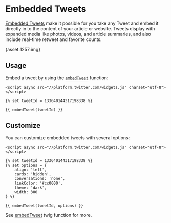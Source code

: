 # Embedded Tweets

[Embedded Tweets](https://dev.twitter.com/web/embedded-tweets) make it possible for you take any Tweet and embed it directly in to the content of your article or website.
Tweets display with expanded media like photos, videos, and article summaries, and also include real-time retweet and favorite counts.

{asset:1257:img}

## Usage

Embed a tweet by using the [`embedTweet`]({entry:1254:url}#embedTweet) function:

    <script async src="//platform.twitter.com/widgets.js" charset="utf-8"></script>

    {% set tweetId = 133640144317198338 %}

    {{ embedTweet(tweetId) }}

## Customize

You can customize embedded tweets with several options:

    <script async src="//platform.twitter.com/widgets.js" charset="utf-8"></script>

    {% set tweetId = 133640144317198338 %}
    {% set options = {
        align: 'left',
        cards: 'hidden',
        conversations: 'none',
        linkColor: '#cc0000',                    
        theme: 'dark',
        width: 300    
    } %}

    {{ embedTweet(tweetId, options) }}

See [embedTweet]({entry:1254:url}#embedTweet) twig function for more.
